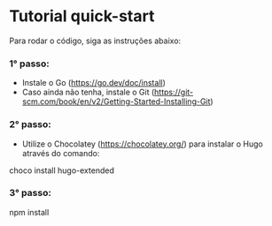 # Tutorial quick-start

Para rodar o código, siga as instruções abaixo:

### 1° passo: 

- Instale o Go (https://go.dev/doc/install)
- Caso ainda não tenha, instale o Git (https://git-scm.com/book/en/v2/Getting-Started-Installing-Git)

### 2° passo:

- Utilize o Chocolatey (https://chocolatey.org/) para instalar o Hugo através do comando:

choco install hugo-extended

### 3° passo:


npm install